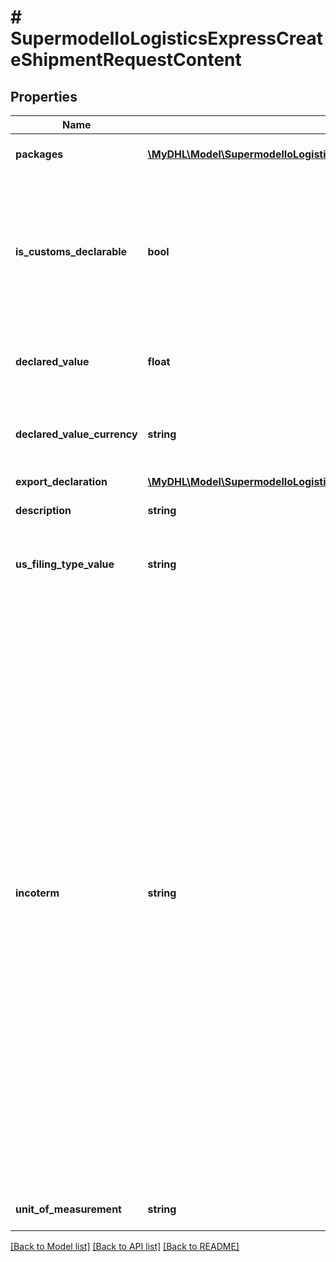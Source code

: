 # # SupermodelIoLogisticsExpressCreateShipmentRequestContent

## Properties

Name | Type | Description | Notes
------------ | ------------- | ------------- | -------------
**packages** | [**\MyDHL\Model\SupermodelIoLogisticsExpressPackage[]**](SupermodelIoLogisticsExpressPackage.md) | Here you can define properties per package |
**is_customs_declarable** | **bool** | For customs purposes please advise if your shipment is dutiable (true) or non dutiable (false).Note:If the shipment is dutiable, exportDeclaration element must be provided. |
**declared_value** | **float** | For customs purposes please advise on declared value of the shipment | [optional]
**declared_value_currency** | **string** | For customs purposes please advise on declared value currency code of the shipment | [optional]
**export_declaration** | [**\MyDHL\Model\SupermodelIoLogisticsExpressCreateShipmentRequestContentExportDeclaration**](SupermodelIoLogisticsExpressCreateShipmentRequestContentExportDeclaration.md) |  | [optional]
**description** | **string** | Please enter description of your shipment |
**us_filing_type_value** | **string** | This is used for the US AES4, FTR and ITN numbers to be printed on the Transport Label | [optional]
**incoterm** | **string** | The Incoterms rules are a globally-recognized set of standards, used worldwide in international and domestic contracts for the delivery of goods, illustrating responsibilities between buyer and seller for costs and risk, as well as cargo insurance.&lt;BR&gt;          EXW ExWorks&lt;BR&gt;          FCA Free Carrier&lt;BR&gt;          CPT Carriage Paid To&lt;BR&gt;          CIP Carriage and Insurance Paid To&lt;BR&gt;          DPU Delivered at Place Unloaded&lt;BR&gt;          DAP Delivered at Place&lt;BR&gt;          DDP Delivered Duty Paid&lt;BR&gt;          FAS Free Alongside Ship&lt;BR&gt;          FOB Free on Board&lt;BR&gt;          CFR Cost and Freight&lt;BR&gt;          CIF Cost, Insurance and Freight&lt;BR&gt;          DAF Delivered at Frontier&lt;BR&gt;          DAT Delivered at Terminal&lt;BR&gt;          DDU Delivered Duty Unpaid&lt;BR&gt;          DEQ Delivery ex Quay&lt;BR&gt;          DES Delivered ex Ship |
**unit_of_measurement** | **string** | Please enter Unit of measurement - metric,imperial |

[[Back to Model list]](../../README.md#models) [[Back to API list]](../../README.md#endpoints) [[Back to README]](../../README.md)
